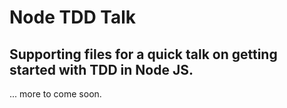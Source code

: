 # Node TDD Talk
## Supporting files for a quick talk on getting started with TDD in Node JS.

... more to come soon.
